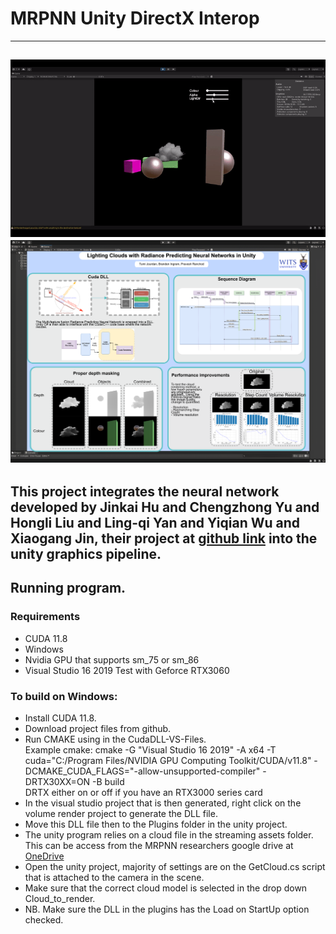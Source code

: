 # MRPNN Unity DirectX Interop
---
![A funny dog GIF](./ReadMeResources/DemogGif.gif)
![A funny dog GIF](./ReadMeResources/poster.png)
---
This project integrates the neural network developed by Jinkai Hu and Chengzhong Yu and Hongli Liu and Ling-qi Yan and Yiqian Wu and Xiaogang Jin, their project at  [github link](https://github.com/What-a-stupid-username/MRPNN/blob/main/README.md) into the unity graphics pipeline. 
---
## Running program. 
### Requirements
- CUDA 11.8
- Windows
- Nvidia GPU that supports sm_75 or sm_86
- Visual Studio 16 2019
Test with Geforce RTX3060

### To build on Windows:
- Install CUDA 11.8.
- Download project files from github.
- Run CMAKE using in the CudaDLL-VS-Files.  
    Example cmake: cmake -G "Visual Studio 16 2019" -A x64 -T cuda="C:/Program Files/NVIDIA GPU Computing Toolkit/CUDA/v11.8" -DCMAKE_CUDA_FLAGS="-allow-unsupported-compiler" -DRTX30XX=ON -B build  
DRTX either on or off if you have an RTX3000 series card  
- In the visual studio project that is then generated, right click on the volume render project to generate the DLL file.
- Move this DLL file then to the Plugins folder in the unity project.
- The unity program relies on a cloud file in the streaming assets folder. This can be access from the MRPNN researchers google drive at [OneDrive](https://1drv.ms/f/c/c6d71596bc679f33/QjOfZ7yWFdcggMZJBAAAAAAATuOe1hNOeD_D7Q)
- Open the unity project, majority of settings are on the GetCloud.cs script that is attached to the camera in the scene.
- Make sure that the correct cloud model is selected in the drop down Cloud_to_render.
- NB. Make sure the DLL in the plugins has the Load on StartUp option checked. 
